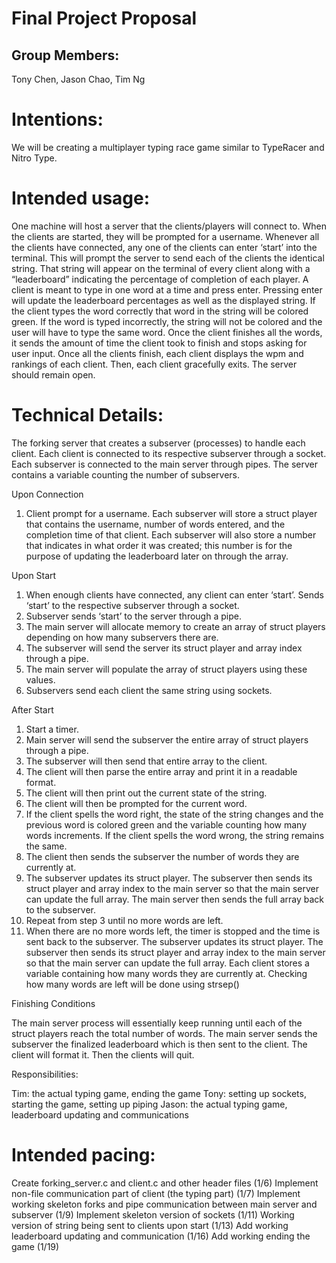 # Final Project Proposal

## Group Members:

Tony Chen, Jason Chao, Tim Ng
       
# Intentions:

We will be creating a multiplayer typing race game similar to TypeRacer and Nitro Type.
    
# Intended usage:

One machine will host a server that the clients/players will connect to. When the clients are started, they will be prompted for a username. Whenever all the clients have connected, any one of the clients can enter ‘start’ into the terminal. This will prompt the server to send each of the clients the identical string. That string will appear on the terminal of every client along with a “leaderboard” indicating the percentage of completion of each player. A client is meant to type in one word at a time and press enter. Pressing enter will update the leaderboard percentages as well as the displayed string. If the client types the word correctly that word in the string will be colored green. If the word is typed incorrectly, the string will not be colored and the user will have to type the same word. Once the client finishes all the words, it sends the amount of time the client took to finish and stops asking for user input. Once all the clients finish, each client displays the wpm and rankings of each client. Then, each client gracefully exits. The server should remain open. 

  
# Technical Details:

The forking server that creates a subserver (processes) to handle each client. Each client is connected to its respective subserver through a socket. Each subserver is connected to the main server through pipes. The server contains a variable counting the number of subservers.

Upon Connection

1) Client prompt for a username. 
Each subserver will store a struct player that contains the username, number of words entered, and the completion time of that client. Each subserver will also store a number that indicates in what order it was created; this number is for the purpose of updating the leaderboard later on through the array. 

Upon Start

1) When enough clients have connected, any client can enter ‘start’. Sends ‘start’ to the respective subserver through a socket.
2) Subserver sends ‘start’ to the server through a pipe.
3) The main server will allocate memory to create an array of struct players depending on how many subservers there are.
4) The subserver will send the server its struct player and array index through a pipe.
5) The main server will populate the array of struct players using these values. 
6) Subservers send each client the same string using sockets. 

After Start

1) Start a timer. 
2) Main server will send the subserver the entire array of struct players through a pipe. 
3) The subserver will then send that entire array to the client. 
4) The client will then parse the entire array and print it in a readable format. 
5) The client will then print out the current state of the string. 
6) The client will then be prompted for the current word. 
7) If the client spells the word right, the state of the string changes and the previous word is colored green and the variable counting how many words increments. If the client spells the word wrong, the string remains the same. 
8) The client then sends the subserver the number of words they are currently at. 
9) The subserver updates its struct player. The subserver then sends its struct player and array index to the main server so that the main server can update the full array. The main server then sends the full array back to the subserver. 
10) Repeat from step 3 until no more words are left. 
11) When there are no more words left, the timer is stopped and the time is sent back to the subserver. The subserver updates its struct player. The subserver then sends its struct player and array index to the main server so that the main server can update the full array. 
Each client stores a variable containing how many words they are currently at. 
Checking how many words are left will be done using strsep()

Finishing Conditions

The main server process will essentially keep running until each of the struct players reach the total number of words. The main server sends the subserver the finalized leaderboard which is then sent to the client. The client will format it. Then the clients will quit. 


Responsibilities: 

Tim: the actual typing game, ending the game
Tony: setting up sockets, starting the game, setting up piping
Jason: the actual typing game, leaderboard updating and communications

# Intended pacing:

Create forking_server.c and client.c and other header files (1/6)
Implement non-file communication part of client (the typing part) (1/7)
Implement working skeleton forks and pipe communication between main server and subserver (1/9)
Implement skeleton version of sockets (1/11)
Working version of string being sent to clients upon start (1/13)
Add working leaderboard updating and communication (1/16)
Add working ending the game (1/19)

